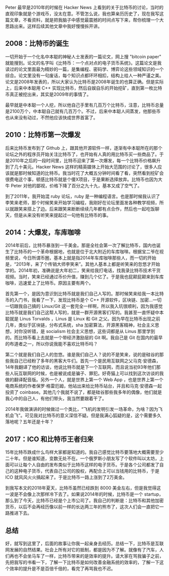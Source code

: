 Peter 最早是2010年的时候在 Hacker News 上看到的关于比特币的讨论，当时的直观印象就是个游戏币，没太在意。不管怎么说，我也算亲历历史了，现在我写这篇文章，不看资料，就是把我脑子中感觉最震撼的时间点写下来，帮你梳理一个大思路出来。这样后续其他文章中我好慢慢拆开讲。

## 2008：比特币的诞生

一切开始于一个化名中本聪的神秘人士发表的一篇论文，网上搜 "bitcoin paper" 就能搜到。论文的名字叫《比特币：一个点对点的电子货币系统》。这篇论文是我读过的论文里面最为精妙的一篇，是集编程、密码学、博弈论这些领域知识的一个综合。论文里没有一句废话，每个知识点都环环相扣，结构上给人一种严谨之美。论文是2008年发表的，所以大家认为比特币是2008年诞生的也算正确。但是实际上，后来中本聪用 C++ 实现比特币，然后自娱自乐的开始挖矿，直到第一枚比特币真正被挖出来，其实是2009年的事情了。

最早就是中本聪一个人挖，所以他自己手里有几百万个比特币，注意，比特币总量是2100万个，中本聪自己就有几百万个。不过，后来中本聪人间蒸发，他那些币也从来没有动过，不然他应该快成世界首富了。

## 2010：比特币第一次爆发

后来比特币发布到了 Github 上，跟其他开源软件一样，逐渐有中本聪所在的那个论坛之外的程序员开始关注比特币了，也开始有人真的用比特币买一些商品了。于是2010年之后的一段时间里，比特币迎来了第一次爆发，每一个比特币价格飙升到了几十美元。Hacker News 这样的精英媒体上开始大范围的讨论了，很多人应该就是那时候知道的比特币。我当时花了大概五分钟时间看了看，突然看到挖矿会很费电这个事，顿感比特币就是个傻X项目，于是果断选择放弃。比特币也因为大牛 Peter 对他的鄙视，价格下降了百分之九十九，基本又成了空气了。

到了2011年，我开始混 ruby 论坛，ruby 是一种编程语言。也是那时候我认识了李笑来老师，那个时候笑来开始学习编程，我刚好在论坛里面发各种教学视频，所以就跟笑来搭上了边。后来跟笑来断断续续几年都有点合作，然后也一起吃饭聊天，但是从来没有听笑来提起过一句他有比特币的事。

## 2014：大爆发，车库咖啡

2014年前后，比特币暴涨到一千美金。那是全社会第一次了解比特币，国内也诞生了比特币的一个革命根据地，也就是位于北大附近的车库咖啡。根据宝二爷在视频里说，今日所谓币圈，基本上就是指2014年车库咖啡那些人，而一切的开始是，“2013年，来了个传销大师李笑来”。其他人基本上都是听笑来的忽悠才开始学的。2014年初，准确说是大年初二，笑来给我打电话，找我录比特币技术干货视频。当时，笑来已经通过币价升值，赚到几个亿了。于是我也屁颠屁颠来到车库咖啡，迅速爱上了比特币。原因主要有两个。

首先第一个，是因为意识到比特币就是我们自己人写的。那时候笑来给我一本比特币的入门书，我看了一下，发现比特币是个 C++ 开源软件，区块链、加密...一切一切跟我自己搞的 Linux/Git 这一套完全一样啊，所以我入坑很顺利，因为我感觉比特币就是我们自己这帮人写的，就是一群开源黑客们写的。我甚至一直怀疑中本聪就是 Linus Torvalds ，Linus 是 Linux 和 Git 之父。因为早在比特币出现之前几年，类似于区块链，分布式系统，sha 加密算法，开源黑客精神，社会主义思想，对你没听错，是 socialism 社会主义思想，这些词都是从 Linus 那里学到的。而比特币看上去就是一个带经济激励层的 Git 啊。我自己是 Git 在国内的最早的布道者之一，所以你说我能不喜欢比特币吗？

第二个就是我们自己人的忽悠。谁是我们自己人？说的不是笑来，说的是硅谷的那些我自己已经粉了多年的黑客大牛们。首先一个是民用互联网之父马克·安德森，14年我翻译了他的访谈，他说比特币就是下一个互联网，而且说当初93年他们那些人玩互联网的时候，也是被说成是骗子、罪犯。好奇猫上可以找到这次访谈的我做的翻译配音版。另外一个人，就是世界上第一个 Web App ，也是世界上第一个电商系统的作者保罗·格雷厄姆，他站出来给比特币站台，并且和马克·安德森一起投资了 coinbase。其他几个我就不说了，都是硅谷那些我多年的偶像，他们就是我心中的自己人，有他们带头，我当然要跟着干了。

2014年我做演讲的时候做过一个类比，“飞机的发明引发一场革命，为啥？因为飞机会飞”。可见我对比特币的意义深信不疑。但是我满心狐疑的是，这个需要多久落地呢？五年还是十年？

## 2017：ICO 和比特币王者归来

15年比特币跌成什么鸟样大家都是知道的。我自己感觉比特币要落地大概需要至少二十年。但是谁知道，变数无处不在。一个俄罗斯小朋友写了个软件叫以太坊，上面可以让每个人自由的发布类似于比特币这样的电子货币。于是各个公司都发了自己的这种电子货币，代表自己公司的股权，再配合上可以当钱用的比特币，于是 ICO 就风风火火搞起来了。于是比特币一路上涨到了2万美金。

到我写本文的2018年夏天，比特币虽然已经跌到 8000 美金左右，但是我觉得这一波是不会像上次那样冷下去了。如果说2014年的时候，比特币是一个 startup，那么到了今天，比特币已经是个上市公司了。我自己的判断是：比特币和其他加密货币，以后不会再经历像以前一样的长达两三年的熊市了，这次人们会一直把它一路推进下去。

## 总结

好，就写到这里了，后面的故事让你我一起亲身去经历。总结一下，比特币是互联网发展的自然结果。社会上所有对它的抵制，都是因为不了解。就像有了汽车，人们再也不会坐马车了一样，比特币带来的是效率的提升。请大家在骂我骗子之前，先把我写的书看一下，了解一下比特币是如何改善金融系统的效率的，了解一下这个效率的提升是不是百倍千倍的，看完了再骂我也不迟。
